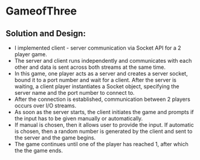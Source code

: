 # GameofThree

## Solution and Design:

* I implemented client - server communication via Socket API for a 2 player game. 
* The server and client runs independently and communicates with each other and data is sent across both streams at the same time.
* In this game, one player acts as a server and creates a server socket, bound it to a port number and wait for a client. After the server   is waiting, a client player instantiates a Socket object, specifying the server name and the port number to connect to.
* After the connection is established, communication between 2 players occurs over I/O streams.
* As soon as the server starts, the client initiates the game and prompts if the input has to be given manually or automatically. 
* If manual is chosen, then it allows user to provide the input. If automatic is chosen, then a random number is generated by the client and sent to the server and the game begins. 
* The game continues until one of the player has reached 1, after which the the game ends.


